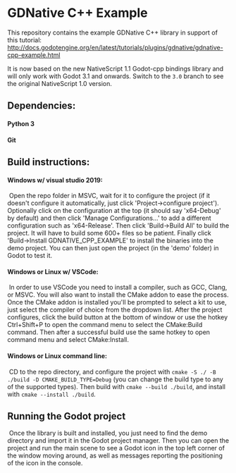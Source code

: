 GDNative C++ Example
====================

This repository contains the example GDNative C++ library in support of this tutorial:
http://docs.godotengine.org/en/latest/tutorials/plugins/gdnative/gdnative-cpp-example.html

It is now based on the new NativeScript 1.1 Godot-cpp bindings library and will only work with Godot 3.1 and onwards.
Switch to the `3.0` branch to see the original NativeScript 1.0 version.

## Dependencies:

#### Python 3

#### Git

## Build instructions:

#### Windows w/ visual studio 2019:

​	Open the repo folder in MSVC, wait for it to configure the project (if it doesn't configure it automatically, just click 'Project->configure project'). Optionally click on the configuration at the top (it should say 'x64-Debug' by default) and then click 'Manage Configurations...' to add a different configuration such as 'x64-Release'. Then click 'Build->Build All' to build the project. It will have to build some 600+ files so be patient. Finally click 'Build->Install GDNATIVE_CPP_EXAMPLE' to install the binaries into the demo project. You can then just open the project (in the 'demo' folder) in Godot to test it.

#### Windows or Linux w/ VSCode:

​	In order to use VSCode you need to install a compiler, such as GCC, Clang, or MSVC. You will also want to install the CMake addon to ease the process. Once the CMake addon is installed you'll be prompted to select a kit to use, just select the compiler of choice from the dropdown list. After the project configures, click the build button at the bottom of  window or use the hotkey Ctrl+Shift+P to open the command menu to select the CMake:Build command. Then after a successful build use the same hotkey to open command menu and select CMake:Install.

#### Windows or Linux command line:

​	CD to the repo directory, and configure the project with `cmake -S ./ -B ./build -D CMAKE_BUILD_TYPE=Debug` (you can change the build type to any of the supported types). Then build with `cmake --build ./build`, and install with `cmake --install ./build`.

## Running the Godot project

​	Once the library is built and installed, you just need to find the demo directory and import it in the Godot project manager. Then you can open the project and run the main scene to see a Godot icon in the top left corner of the window moving around, as well as messages reporting the positioning of the icon in the console.
